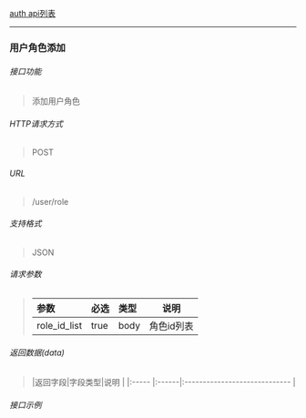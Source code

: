 [auth api列表](./README.md)

---
### 用户角色添加
###### 接口功能
> 添加用户角色

###### HTTP请求方式
> POST
###### URL
>  /user/role
###### 支持格式
> JSON


###### 请求参数
> |参数|必选|类型|说明|
> |:-----  |:-------|:-----|-----                               |
> |role_id_list|true|body|角色id列表|


###### 返回数据(data)
> |返回字段|字段类型|说明                              |
|:-----   |:------|:-----------------------------   |


###### 接口示例

